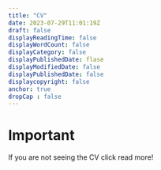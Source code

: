 ```yaml
---
title: "CV"
date: 2023-07-29T11:01:19Z
draft: false
displayReadingTime: false
displayWordCount: false
displayCategory: false
displayPublishedDate: flase
displayModifiedDate: false
displayPublishedDate: false
displaycopyright: false
anchor: true
dropCap : false
---
```

# Important
If you are not seeing the CV click read more!

